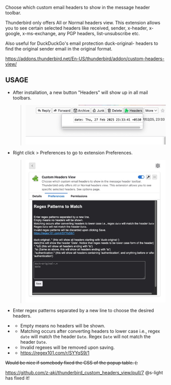 Choose which custom email headers to show in the message header toolbar.

Thunderbird only offers All or Normal headers view. This extension allows you to see certain selected headers like received, sender, x-header, x-google, x-ms-exchange, any PGP headers, list-unsubscribe etc.

Also useful for DuckDuckGo's email protection duck-original- headers to find the original sender email in the original format.

<https://addons.thunderbird.net/En-US/thunderbird/addon/custom-headers-view/>

## USAGE

- After installation, a new button "Headers" will show up in all mail toolbars.

  > ![screenshot of Popup page](img_popup.jpg)
- Right click > Preferences to go to extension Preferences.

  > ![screenshot of Options page](img_options.jpg)
- Enter regex patterns separated by a new line to choose the desired headers.
- - Empty means no headers will be shown.
- - Matching occurs after converting headers to lower case i.e., regex `date` will match the header `Date`. Regex `Date` will not match the header `Date`.
- - Invalid regexes will be removed upon saving.
- - <https://regex101.com/r/SYYqS9/1>

~~Would be nice if somebody fixed the CSS of the popup table. (:~~

<https://github.com/z-aki/thunderbird_custom_headers_view/pull/7> @s-light has fixed it!
